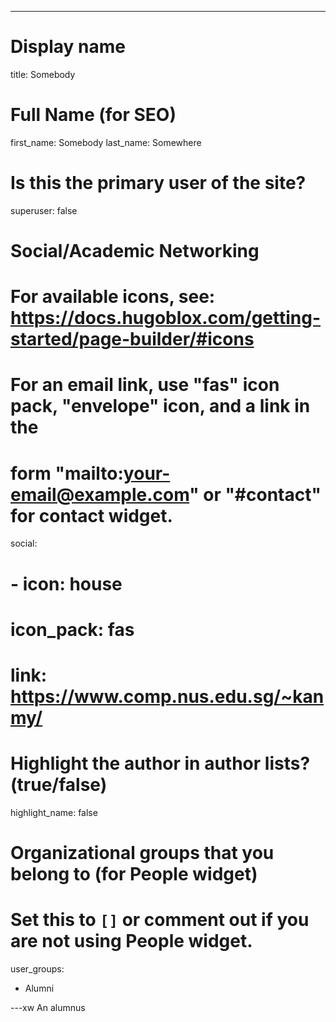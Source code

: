 ---
# Display name
title: Somebody

# Full Name (for SEO)
first_name: Somebody
last_name: Somewhere

# Is this the primary user of the site?
superuser: false

# Social/Academic Networking
# For available icons, see: https://docs.hugoblox.com/getting-started/page-builder/#icons
#   For an email link, use "fas" icon pack, "envelope" icon, and a link in the
#   form "mailto:your-email@example.com" or "#contact" for contact widget.
social:
  # - icon: house
  #  icon_pack: fas
  #  link: https://www.comp.nus.edu.sg/~kanmy/

# Highlight the author in author lists? (true/false)
highlight_name: false

# Organizational groups that you belong to (for People widget)
#   Set this to `[]` or comment out if you are not using People widget.
user_groups:
  - Alumni

---xw
An alumnus